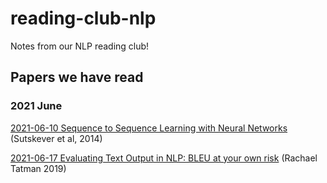 # reading-club-nlp
Notes from our NLP reading club!

## Papers we have read

### 2021 June

 [2021-06-10 Sequence to Sequence Learning with Neural Networks](./2021/June/2021-06-10%20Seq2Seq.pdf) (Sutskever et al, 2014)

 [2021-06-17 Evaluating Text Output in NLP: BLEU at your own risk](./2021/June/2021-06-17_Bleu.pdf) (Rachael Tatman 2019)  